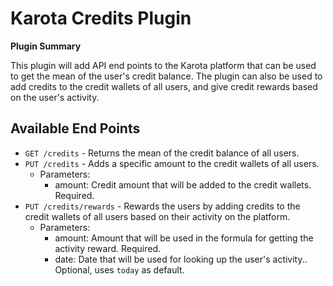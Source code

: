 # Karota Credits Plugin

**Plugin Summary**

This plugin will add API end points to the Karota platform that can be used to get the mean of the user's credit balance.
The plugin can also be used to add credits to the credit wallets of all users, and give credit rewards based on the user's activity.

## Available End Points

- `GET /credits` - Returns the mean of the credit balance of all users.
- `PUT /credits` - Adds a specific amount to the credit wallets of all users.
  - Parameters:
    - amount: Credit amount that will be added to the credit wallets. Required.
- `PUT /credits/rewards` - Rewards the users by adding credits to the credit wallets of all users based on their activity on the platform.
  - Parameters:
    - amount: Amount that will be used in the formula for getting the activity reward. Required.
    - date: Date that will be used for looking up the user's activity.. Optional, uses `today` as default.
